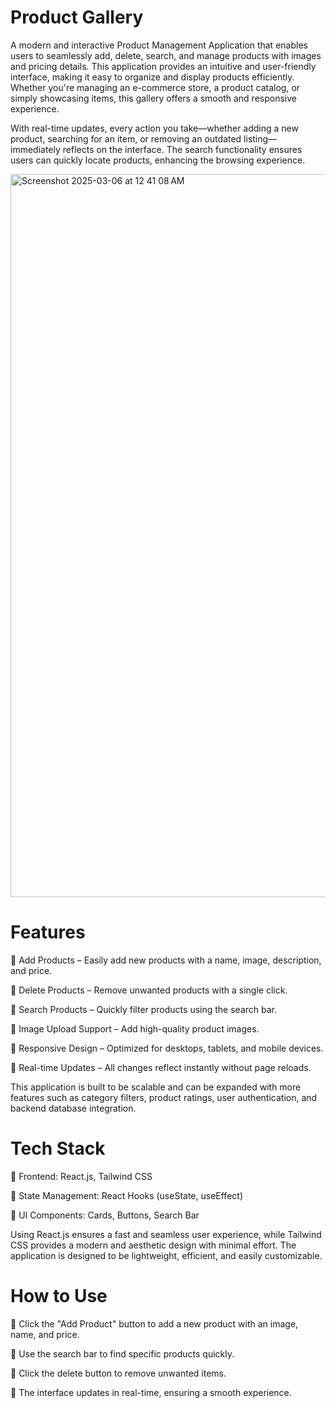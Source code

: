 # **Product Gallery**

A modern and interactive Product Management Application that enables users to seamlessly add, delete, search, and manage products with images and pricing details. This application provides an intuitive and user-friendly interface, making it easy to organize and display products efficiently. Whether you're managing an e-commerce store, a product catalog, or simply showcasing items, this gallery offers a smooth and responsive experience.

With real-time updates, every action you take—whether adding a new product, searching for an item, or removing an outdated listing—immediately reflects on the interface. The search functionality ensures users can quickly locate products, enhancing the browsing experience.

<img width="1157" alt="Screenshot 2025-03-06 at 12 41 08 AM" src="https://github.com/user-attachments/assets/03b7410e-d1eb-475e-8065-084d823b1747" />

# **Features**

🔹 Add Products – Easily add new products with a name, image, description, and price.

🔹 Delete Products – Remove unwanted products with a single click.

🔹 Search Products – Quickly filter products using the search bar.

🔹 Image Upload Support – Add high-quality product images.

🔹 Responsive Design – Optimized for desktops, tablets, and mobile devices.

🔹 Real-time Updates – All changes reflect instantly without page reloads.

This application is built to be scalable and can be expanded with more features such as category filters, product ratings, user authentication, and backend database integration.

# **Tech Stack**


🔹 Frontend: React.js, Tailwind CSS

🔹 State Management: React Hooks (useState, useEffect)

🔹 UI Components: Cards, Buttons, Search Bar

Using React.js ensures a fast and seamless user experience, while Tailwind CSS provides a modern and aesthetic design with minimal effort. The application is designed to be lightweight, efficient, and easily customizable.

# **How to Use**


🔹 Click the "Add Product" button to add a new product with an image, name, and price.

🔹 Use the search bar to find specific products quickly.

🔹 Click the delete button to remove unwanted items.

🔹 The interface updates in real-time, ensuring a smooth experience.

